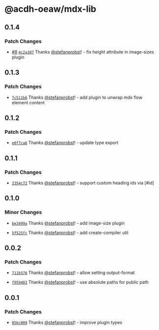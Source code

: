 # @acdh-oeaw/mdx-lib

## 0.1.4

### Patch Changes

- [#8](https://github.com/acdh-oeaw/mdx-lib/pull/8)
  [`4c2a107`](https://github.com/acdh-oeaw/mdx-lib/commit/4c2a107c25ffc9ac174b2b394e08a7d575717080)
  Thanks [@stefanprobst](https://github.com/stefanprobst)! - fix height attribute in image-sizes
  plugin

## 0.1.3

### Patch Changes

- [`7c511b6`](https://github.com/acdh-oeaw/mdx-lib/commit/7c511b630c18b10131115a63227d1333f2919a6b)
  Thanks [@stefanprobst](https://github.com/stefanprobst)! - add plugin to unwrap mdx flow element
  content

## 0.1.2

### Patch Changes

- [`e0f7ca6`](https://github.com/acdh-oeaw/mdx-lib/commit/e0f7ca669df72a0aaa9cc1c35a3d332bf7a9baf1)
  Thanks [@stefanprobst](https://github.com/stefanprobst)! - update type export

## 0.1.1

### Patch Changes

- [`2354c72`](https://github.com/acdh-oeaw/mdx-lib/commit/2354c720af687f7f2cc6c3a8684a6ce31c152d7e)
  Thanks [@stefanprobst](https://github.com/stefanprobst)! - support custom heading ids via [#id]

## 0.1.0

### Minor Changes

- [`be3499a`](https://github.com/acdh-oeaw/mdx-lib/commit/be3499ac814b0a7b50615acd0ede76f7fcf1f3ec)
  Thanks [@stefanprobst](https://github.com/stefanprobst)! - add image-size plugin

- [`5f525fc`](https://github.com/acdh-oeaw/mdx-lib/commit/5f525fc075ad45bf51745cc98ffefb536a979962)
  Thanks [@stefanprobst](https://github.com/stefanprobst)! - add create-compiler util

## 0.0.2

### Patch Changes

- [`711b576`](https://github.com/acdh-oeaw/mdx-lib/commit/711b5765637de311f3a1caa3fd94c77320c7c709)
  Thanks [@stefanprobst](https://github.com/stefanprobst)! - allow setting output-format

- [`f959483`](https://github.com/acdh-oeaw/mdx-lib/commit/f959483a515076478f728482539fd06f5e111cbf)
  Thanks [@stefanprobst](https://github.com/stefanprobst)! - use absolute paths for public path

## 0.0.1

### Patch Changes

- [`05bc009`](https://github.com/acdh-oeaw/mdx-lib/commit/05bc009c4c2a1037b30bcd01be0c7c5b567a9281)
  Thanks [@stefanprobst](https://github.com/stefanprobst)! - improve plugin types
